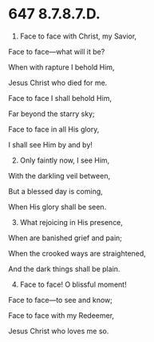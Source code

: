 # 647 8.7.8.7.D.

1.  Face to face with Christ, my Savior,

Face to face—what will it be?

When with rapture I behold Him,

Jesus Christ who died for me.

Face to face I shall behold Him,

Far beyond the starry sky;

Face to face in all His glory,

I shall see Him by and by!

2.  Only faintly now, I see Him,

With the darkling veil between,

But a blessed day is coming,

When His glory shall be seen.

3.  What rejoicing in His presence,

When are banished grief and pain;

When the crooked ways are straightened,

And the dark things shall be plain.

4.  Face to face! O blissful moment!

Face to face—to see and know;

Face to face with my Redeemer,

Jesus Christ who loves me so.

